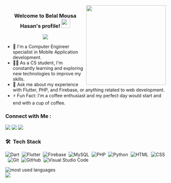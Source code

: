 
<img width="250" align="right" src="https://c.tenor.com/_DOBjnGspYAAAAAM/code-coding.gif">

<h3 align="center">
  Welcome to Belal Mousa Hasan's profile!
  <img src="https://media.giphy.com/media/hvRJCLFzcasrR4ia7z/giphy.gif" width="28">
</h3>

<!-- Typing SVG by DenverCoder1 - https://github.com/DenverCoder1/readme-typing-svg -->
<p align="center">
  <a href="https://github.com/DenverCoder1/readme-typing-svg"><img src="https://readme-typing-svg.herokuapp.com/?lines=Mobile%20Application%20developer;Always%20learning%20new%20things&font=Fira%20Code&center=true&width=440&height=45&color=f75c7e&vCenter=true&size=22"></a>
</p> 

- 🏢 I'm a Computer Engineer specialist in Mobile Application development.
- 👨‍💻 As a CS student, I'm constantly learning and exploring new technologies to improve my skills.
- 💬 Ask me about my experience with Flutter, PHP, and Firebase, or anything related to web development.
- ⚡ Fun Fact: I'm a coffee enthusiast and my perfect day would start and end with a cup of coffee.


### Connect with Me :

<a href="https://www.linkedin.com/in/belal-mousa-hasan/" target="_blank"><img src="https://img.shields.io/badge/-Belal%20MousaHasan-0077B5?style=for-the-badge&logo=Linkedin&logoColor=white"/></a>
<a href="https://t.me/belalmh" target="_blank"><img src="https://img.shields.io/badge/-Belal%20MousaHasan-0077B5?style=for-the-badge&logo=Telegram&logoColor=white"/></a>
<a href="https://www.facebook.com/belal.mh.98" target="_blank"><img src="https://img.shields.io/badge/-Belal%20MousaHasan-0077B5?style=for-the-badge&logo=Facebook&logoColor=white"/></a>


### 🛠 &nbsp;Tech Stack

![Dart](https://img.shields.io/badge/-Dart-05122A?style=flat&logo=Dart&logoColor=1572B6)&nbsp; 
![Flutter](https://img.shields.io/badge/-Flutter-05122A?style=flat&logo=Flutter)&nbsp; 
![Firebase](https://img.shields.io/badge/-firebase-05122A?style=flat&logo=firebase&logoColor=339933)&nbsp; 
![MySQL](https://img.shields.io/badge/-mysql-05122A?style=flat&logo=mysql&logoColor=1572B6)&nbsp; 
![PHP](https://img.shields.io/badge/-php-05122A?style=flat&logo=php)&nbsp; 
![Python](https://img.shields.io/badge/-Python%20-05122A?style=flat&logo=python)&nbsp; 
![HTML](https://img.shields.io/badge/-HTML-05122A?style=flat&logo=HTML5)&nbsp; 
![CSS](https://img.shields.io/badge/-CSS-05122A?style=flat&logo=CSS3&logoColor=1572B6)&nbsp; 
![Git](https://img.shields.io/badge/-Git-05122A?style=flat&logo=git)&nbsp; 
![GitHub](https://img.shields.io/badge/-GitHub-05122A?style=flat&logo=github)&nbsp; 
![Visual Studio Code](https://img.shields.io/badge/-Visual%20Studio%20Code-05122A?style=flat&logo=visual-studio-code&logoColor=007ACC)&nbsp; 




<img align="left" src="https://github-readme-stats.vercel.app/api/top-langs?username=BelalMousaHasan&show_icons=true&locale=en&layout=compact&theme=radical" alt="most used languages" />
<br>
<a href="https://komarev.com/ghpvc/?username=yousefdergham&style=for-the-badge">
    <img src="https://komarev.com/ghpvc/?username=yousefdergham&style=for-the-badge">
</a>
